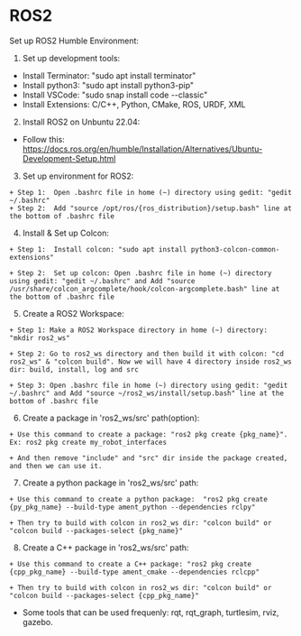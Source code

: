 # ROS2
Set up ROS2 Humble Environment:
  1. Set up development tools:
     
  - Install Terminator:  "sudo apt install terminator"
  - Install python3:  "sudo apt install python3-pip"
  - Install VSCode:  "sudo snap install code --classic"
  - Install Extensions:  C/C++, Python, CMake, ROS, URDF, XML
  2. Install ROS2 on Unbuntu 22.04:
    
  - Follow this:  https://docs.ros.org/en/humble/Installation/Alternatives/Ubuntu-Development-Setup.html
  3. Set up environment for ROS2:
    
    + Step 1:  Open .bashrc file in home (~) directory using gedit: "gedit ~/.bashrc"
    + Step 2:  Add "source /opt/ros/{ros_distribution}/setup.bash" line at the bottom of .bashrc file
  4. Install & Set up Colcon:

    + Step 1:  Install colcon: "sudo apt install python3-colcon-common-extensions"
      
    + Step 2:  Set up colcon: Open .bashrc file in home (~) directory using gedit: "gedit ~/.bashrc" and Add "source /usr/share/colcon_argcomplete/hook/colcon-argcomplete.bash" line at the bottom of .bashrc file
  5. Create a ROS2 Workspace:

    + Step 1: Make a ROS2 Workspace directory in home (~) directory: "mkdir ros2_ws"
      
    + Step 2: Go to ros2_ws directory and then build it with colcon: "cd ros2_ws" & "colcon build". Now we will have 4 directory inside ros2_ws dir: build, install, log and src
      
    + Step 3: Open .bashrc file in home (~) directory using gedit: "gedit ~/.bashrc" and Add "source ~/ros2_ws/install/setup.bash" line at the bottom of .bashrc file
  6. Create a package in 'ros2_ws/src' path(option):

    + Use this command to create a package: "ros2 pkg create {pkg_name}". Ex: ros2 pkg create my_robot_interfaces
      
    + And then remove "include" and "src" dir inside the package created, and then we can use it. 
  7. Create a python package in 'ros2_ws/src' path:

    + Use this command to create a python package:  "ros2 pkg create {py_pkg_name} --build-type ament_python --dependencies rclpy"
      
    + Then try to build with colcon in ros2_ws dir: "colcon build" or "colcon build --packages-select {pkg_name}"
  8. Create a C++ package in 'ros2_ws/src' path:

    + Use this command to create a C++ package: "ros2 pkg create {cpp_pkg_name} --build-type ament_cmake --dependencies rclcpp"
      
    + Then try to build with colcon in ros2_ws dir: "colcon build" or "colcon build --packages-select {cpp_pkg_name}"
 
-  Some tools that can be used frequenly: rqt, rqt_graph, turtlesim, rviz, gazebo.
